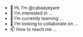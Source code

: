 - 👋 Hi, I’m @cabaayeyare
- 👀 I’m interested in ...
- 🌱 I’m currently learning ...
- 💞️ I’m looking to collaborate on ...
- 📫 How to reach me ...

<!---
cabaayeyare/cabaayeyare is a ✨ special ✨ repository because its `README.md` (this file) appears on your GitHub profile.
You can click the Preview link to take a look at your changes.
--->
